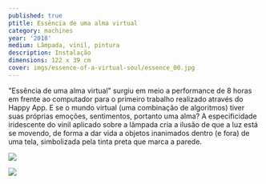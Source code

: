 ```yaml
---
published: true
ptitle: Essência de uma alma virtual
category: machines
year: '2018'
medium: Lâmpada, vinil, pintura
description: Instalação
dimensions: 122 x 39 cm
cover: imgs/essence-of-a-virtual-soul/essence_00.jpg
---
```

"Essência de uma alma virtual" surgiu em meio a performance de 8 horas em frente ao computador para o primeiro trabalho realizado através do Happy App. E se o mundo virtual (uma combinação de algoritmos) tiver suas próprias emoções, sentimentos, portanto uma alma? A especificidade iridescente do vinil aplicado sobre a lâmpada cria a ilusão de que a luz está se movendo, de forma a dar vida a objetos inanimados dentro (e fora) de uma tela, simbolizada pela tinta preta que marca a parede.

![]({{site.baseurl}}/imgs/essence-of-a-virtual-soul/essence_01.jpg)

![]({{site.baseurl}}/imgs/essence-of-a-virtual-soul/essence_02.jpg)
